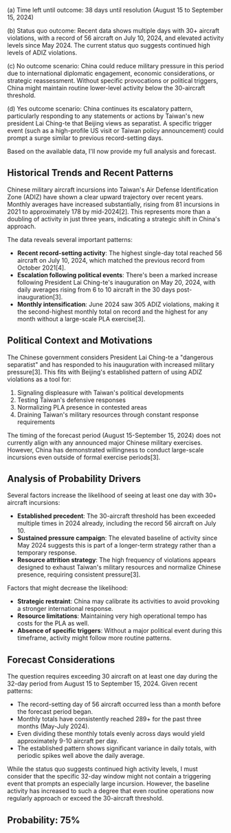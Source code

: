 (a) Time left until outcome: 38 days until resolution (August 15 to September 15, 2024)

(b) Status quo outcome: Recent data shows multiple days with 30+ aircraft violations, with a record of 56 aircraft on July 10, 2024, and elevated activity levels since May 2024. The current status quo suggests continued high levels of ADIZ violations.

(c) No outcome scenario: China could reduce military pressure in this period due to international diplomatic engagement, economic considerations, or strategic reassessment. Without specific provocations or political triggers, China might maintain routine lower-level activity below the 30-aircraft threshold.

(d) Yes outcome scenario: China continues its escalatory pattern, particularly responding to any statements or actions by Taiwan's new president Lai Ching-te that Beijing views as separatist. A specific trigger event (such as a high-profile US visit or Taiwan policy announcement) could prompt a surge similar to previous record-setting days.

Based on the available data, I'll now provide my full analysis and forecast.

## Historical Trends and Recent Patterns

Chinese military aircraft incursions into Taiwan's Air Defense Identification Zone (ADIZ) have shown a clear upward trajectory over recent years. Monthly averages have increased substantially, rising from 81 incursions in 2021 to approximately 178 by mid-2024[2]. This represents more than a doubling of activity in just three years, indicating a strategic shift in China's approach.

The data reveals several important patterns:

- **Recent record-setting activity**: The highest single-day total reached 56 aircraft on July 10, 2024, which matched the previous record from October 2021[4].
- **Escalation following political events**: There's been a marked increase following President Lai Ching-te's inauguration on May 20, 2024, with daily averages rising from 6 to 10 aircraft in the 30 days post-inauguration[3].
- **Monthly intensification**: June 2024 saw 305 ADIZ violations, making it the second-highest monthly total on record and the highest for any month without a large-scale PLA exercise[3].

## Political Context and Motivations

The Chinese government considers President Lai Ching-te a "dangerous separatist" and has responded to his inauguration with increased military pressure[3]. This fits with Beijing's established pattern of using ADIZ violations as a tool for:

1. Signaling displeasure with Taiwan's political developments
2. Testing Taiwan's defensive responses
3. Normalizing PLA presence in contested areas
4. Draining Taiwan's military resources through constant response requirements

The timing of the forecast period (August 15-September 15, 2024) does not currently align with any announced major Chinese military exercises. However, China has demonstrated willingness to conduct large-scale incursions even outside of formal exercise periods[3].

## Analysis of Probability Drivers

Several factors increase the likelihood of seeing at least one day with 30+ aircraft incursions:

- **Established precedent**: The 30-aircraft threshold has been exceeded multiple times in 2024 already, including the record 56 aircraft on July 10.
- **Sustained pressure campaign**: The elevated baseline of activity since May 2024 suggests this is part of a longer-term strategy rather than a temporary response.
- **Resource attrition strategy**: The high frequency of violations appears designed to exhaust Taiwan's military resources and normalize Chinese presence, requiring consistent pressure[3].

Factors that might decrease the likelihood:

- **Strategic restraint**: China may calibrate its activities to avoid provoking a stronger international response.
- **Resource limitations**: Maintaining very high operational tempo has costs for the PLA as well.
- **Absence of specific triggers**: Without a major political event during this timeframe, activity might follow more routine patterns.

## Forecast Considerations

The question requires exceeding 30 aircraft on at least one day during the 32-day period from August 15 to September 15, 2024. Given recent patterns:

- The record-setting day of 56 aircraft occurred less than a month before the forecast period began.
- Monthly totals have consistently reached 289+ for the past three months (May-July 2024).
- Even dividing these monthly totals evenly across days would yield approximately 9-10 aircraft per day.
- The established pattern shows significant variance in daily totals, with periodic spikes well above the daily average.

While the status quo suggests continued high activity levels, I must consider that the specific 32-day window might not contain a triggering event that prompts an especially large incursion. However, the baseline activity has increased to such a degree that even routine operations now regularly approach or exceed the 30-aircraft threshold.

## Probability: 75%